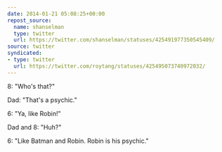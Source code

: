 ```yaml
---
date: 2014-01-21 05:08:25+00:00
repost_source:
  name: shanselman
  type: twitter
  url: https://twitter.com/shanselman/statuses/425491977350545409/
source: twitter
syndicated:
- type: twitter
  url: https://twitter.com/roytang/statuses/425495073740972032/
---
```


8: "Who's that?"

Dad: "That's a psychic."

6: "Ya, like Robin!"

Dad and 8: "Huh?"

6: "Like Batman and Robin. Robin is his psychic."